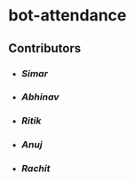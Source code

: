 # bot-attendance

## Contributors

- ### _Simar_
- ### _Abhinav_
- ### _Ritik_
- ### _Anuj_
- ### _Rachit_
